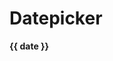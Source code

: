 # Datepicker

<div class="demo-box">
  <strong>
    {{ date }}
  </strong>
  <input-datepicker
      v-model="date"
  ></input-datepicker>
</div>

<script>
  import { InputDatepicker } from 'packages/datepicker'

  export default {

    data () {
      return {
        date: ''
      }
    },

    components: {
      InputDatepicker
    }
  }
</script>